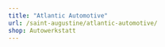 ```yaml
---
title: "Atlantic Automotive"
url: /saint-augustine/atlantic-automotive/
shop: Autowerkstatt
---
```

